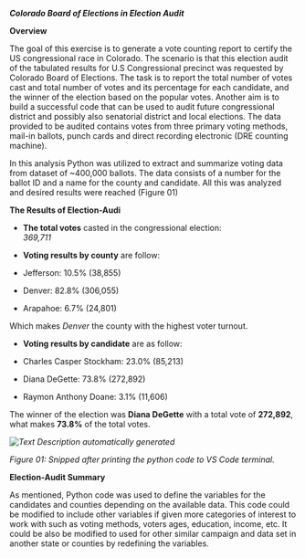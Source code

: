 ***Colorado Board of Elections in Election Audit***

**Overview**

The goal of this exercise is to generate a vote counting report to certify the
US congressional race in Colorado. The scenario is that this election audit of
the tabulated results for U.S Congressional precinct was requested by Colorado
Board of Elections. The task is to report the total number of votes cast and
total number of votes and its percentage for each candidate, and the winner of
the election based on the popular votes. Another aim is to build a successful
code that can be used to audit future congressional district and possibly also
senatorial district and local elections. The data provided to be audited
contains votes from three primary voting methods, mail-in ballots, punch cards
and direct recording electronic (DRE counting machine).

In this analysis Python was utilized to extract and summarize voting data from
dataset of \~400,000 ballots. The data consists of a number for the ballot ID
and a name for the county and candidate. All this was analyzed and desired
results were reached (Figure 01)

**The Results of Election-Audi**

-   **The total votes** casted in the congressional election:  
    *369,711*

-   **Voting results by county** are follow:

-   Jefferson: 10.5% (38,855)

-   Denver: 82.8% (306,055)

-   Arapahoe: 6.7% (24,801)

Which makes *Denver* the county with the highest voter turnout.

-   **Voting results by candidate** are as follow:

-   Charles Casper Stockham: 23.0% (85,213)

-   Diana DeGette: 73.8% (272,892)

-   Raymon Anthony Doane: 3.1% (11,606)

The winner of the election was **Diana DeGette** with a total vote of
**272,892**, what makes **73.8%** of the total votes.

*![Text Description automatically
generated](resources/09c814fe16b82b54c3d50c0f0d7d2b7f.PNG)*

*Figure 01: Snipped after printing the python code to VS Code terminal.*

**Election-Audit Summary**

As mentioned, Python code was used to define the variables for the candidates
and counties depending on the available data. This code could be modified to
include other variables if given more categories of interest to work with such
as voting methods, voters ages, education, income, etc. It could be also be
modified to used for other similar campaign and data set in another state or
counties by redefining the variables.
